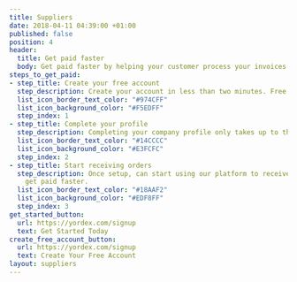 ```yaml
---
title: Suppliers
date: 2018-04-11 04:39:00 +01:00
published: false
position: 4
header:
  title: Get paid faster
  body: Get paid faster by helping your customer process your invoices faster.
steps_to_get_paid:
- step_title: Create your free account
  step_description: Create your account in less than two minutes. Free for life.
  list_icon_border_text_color: "#974CFF"
  list_icon_background_color: "#F5EDFF"
  step_index: 1
- step_title: Complete your profile
  step_description: Completing your company profile only takes up to three minutes.
  list_icon_border_text_color: "#14CCCC"
  list_icon_background_color: "#E3FCFC"
  step_index: 2
- step_title: Start receiving orders
  step_description: Once setup, can start using our platform to receive orders and
    get paid faster.
  list_icon_border_text_color: "#18AAF2"
  list_icon_background_color: "#EDF8FF"
  step_index: 3
get_started_button:
  url: https://yordex.com/signup
  text: Get Started Today
create_free_account_button:
  url: https://yordex.com/signup
  text: Create Your Free Account
layout: suppliers
---
```


